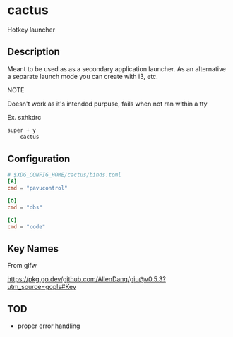 # cactus

Hotkey launcher

## Description

Meant to be used as as a secondary application launcher. As an alternative a separate launch mode you can create
with i3, etc.

NOTE

Doesn't work as it's intended purpuse, fails when not ran within a tty

Ex. sxhkdrc

```txt
super + y
	cactus
```

## Configuration

```toml
# $XDG_CONFIG_HOME/cactus/binds.toml
[A]
cmd = "pavucontrol"

[O]
cmd = "obs"

[C]
cmd = "code"
```

## Key Names

From glfw

https://pkg.go.dev/github.com/AllenDang/giu@v0.5.3?utm_source=gopls#Key

## TOD

- proper error handling
